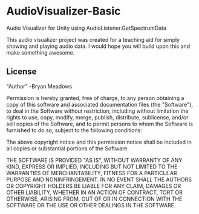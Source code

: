 # AudioVisualizer-Basic
Audio Visualizer for Unity using AudioListener.GetSpectrumData

<!--![Snap](http://38.media.tumblr.com/fe9bb0573d05fcbe29903c046f8e86db/tumblr_nqi2phvAfY1qio469o1_400.gif)

![Generative](http://38.media.tumblr.com/57afc7693bdbd699847806d8c1e7bbc7/tumblr_nqiazfQhrP1qio469o1_400.gif)

![Beats](http://38.media.tumblr.com/abfd26888e35f383ddbfc1ad0c0cc445/tumblr_nqib0cOeDE1qio469o1_400.gif) -->

This audio visualizer project was created for a teaching aid for simply showing and playing audio data. I would
hope you will build upon this and make something awesome.

License
-------

"Author" -Bryan Meadows

Permission is hereby granted, free of charge, to any person obtaining a copy of
this software and associated documentation files (the "Software"), to deal in
the Software without restriction, including without limitation the rights to
use, copy, modify, merge, publish, distribute, sublicense, and/or sell copies of
the Software, and to permit persons to whom the Software is furnished to do so,
subject to the following conditions:

The above copyright notice and this permission notice shall be included in all
copies or substantial portions of the Software.

THE SOFTWARE IS PROVIDED "AS IS", WITHOUT WARRANTY OF ANY KIND, EXPRESS OR
IMPLIED, INCLUDING BUT NOT LIMITED TO THE WARRANTIES OF MERCHANTABILITY, FITNESS
FOR A PARTICULAR PURPOSE AND NONINFRINGEMENT. IN NO EVENT SHALL THE AUTHORS OR
COPYRIGHT HOLDERS BE LIABLE FOR ANY CLAIM, DAMAGES OR OTHER LIABILITY, WHETHER
IN AN ACTION OF CONTRACT, TORT OR OTHERWISE, ARISING FROM, OUT OF OR IN
CONNECTION WITH THE SOFTWARE OR THE USE OR OTHER DEALINGS IN THE SOFTWARE.
